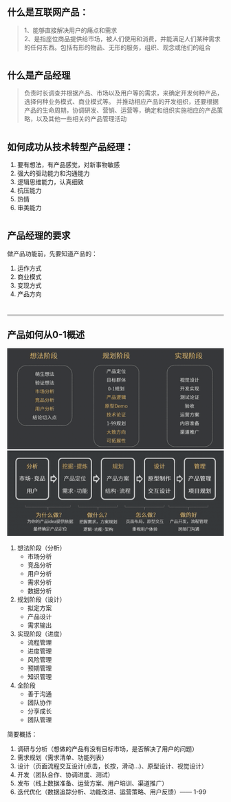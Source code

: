 ## 什么是互联网产品：
>1、能够直接解决用户的痛点和需求  
2、是指座位商品提供给市场，被人们使用和消费，并能满足人们某种需求的任何东西。包括有形的物品、无形的服务，组织、观念或他们的组合 

#   

## 什么是产品经理
>负责时长调查并根据产品、市场以及用户等的需求，来确定开发何种产品，选择何种业务模式、商业模式等。
并推动相应产品的开发组织，还要根据产品的生命周期，协调研发、营销、运营等，确定和组织实施相应的产品策略，以及其他一些相关的产品管理活动

#   

## 如何成功从技术转型产品经理：
1. 要有想法，有产品感觉，对新事物敏感 
2. 强大的驱动能力和沟通能力 
3. 逻辑思维能力，认真细致 
4. 抗压能力 
5. 热情 
6. 审美能力

#   

## 产品经理的要求
做产品功能前，先要知道产品的：
1. 运作方式
2. 商业模式
3. 变现方式 
4. 产品方向

#   
---

## 产品如何从0-1概述
![alt](images/1_1.png)
![alt](images/1_2.png)

1. 想法阶段（分析）
    - 市场分析
    - 竞品分析
    - 用户分析
    - 需求分析
    - 数据分析
2. 规划阶段（设计）
    - 拟定方案
    - 产品设计
    - 需求输出
3. 实现阶段（进度）
    - 流程管理
    - 进度管理
    - 风险管理
    - 预期管理
    - 知识管理
4. 全阶段
    - 善于沟通
    - 团队协作
    - 分享成长
    - 团队管理


简要概括：  
1. 调研与分析（想做的产品有没有目标市场，是否解决了用户的问题）
2. 需求规划（需求清单、功能列表）
3. 设计（页面流程交互设计(点击，长按，滑动...)、原型设计、视觉设计）
4. 开发（团队合作、协调进度、测试）
5. 发布（线上数据准备、运营方案、用户培训、渠道推广）
6. 迭代优化（数据追踪分析、功能改进、运营策略、用户反馈）—— 1-99













